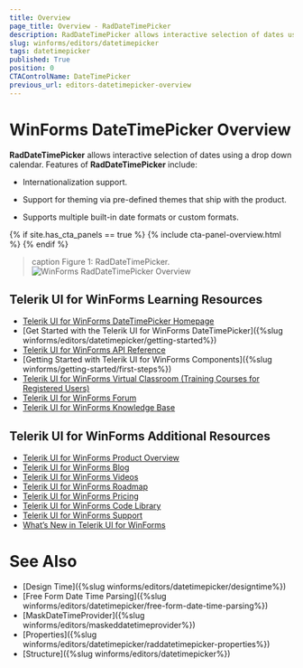 ```yaml
---
title: Overview
page_title: Overview - RadDateTimePicker
description: RadDateTimePicker allows interactive selection of dates using a drop down calendar. 
slug: winforms/editors/datetimepicker
tags: datetimepicker
published: True
position: 0
CTAControlName: DateTimePicker
previous_url: editors-datetimepicker-overview
---
```


# WinForms DateTimePicker Overview


__RadDateTimePicker__ allows interactive selection of dates using a drop down calendar. Features of __RadDateTimePicker__ include:

* Internationalization support.

* Support for theming via pre-defined themes that ship with the product.

* Supports multiple built-in date formats or custom formats.

{% if site.has_cta_panels == true %}
{% include cta-panel-overview.html %}
{% endif %}

>caption Figure 1: RadDateTimePicker.
![WinForms RadDateTimePicker Overview](images/editors-datetimepicker-overview001.png)



## Telerik UI for WinForms Learning Resources
* [Telerik UI for WinForms DateTimePicker Homepage](https://www.telerik.com/products/winforms/datetimepicker.aspx)
* [Get Started with the Telerik UI for WinForms DateTimePicker]({%slug winforms/editors/datetimepicker/getting-started%})
* [Telerik UI for WinForms API Reference](https://docs.telerik.com/devtools/winforms/api/)
* [Getting Started with Telerik UI for WinForms Components]({%slug winforms/getting-started/first-steps%})
* [Telerik UI for WinForms Virtual Classroom (Training Courses for Registered Users)](https://learn.telerik.com/learn/course/external/view/elearning/17/TelerikUIforWinForms) 
* [Telerik UI for WinForms Forum](https://www.telerik.com/forums/winforms)
* [Telerik UI for WinForms Knowledge Base](https://docs.telerik.com/devtools/winforms/knowledge-base)


## Telerik UI for WinForms Additional Resources
* [Telerik UI for WinForms Product Overview](https://www.telerik.com/products/winforms.aspx)
* [Telerik UI for WinForms Blog](https://www.telerik.com/blogs/desktop-winforms)
* [Telerik UI for WinForms Videos](https://www.telerik.com/videos/product/winforms)
* [Telerik UI for WinForms Roadmap](https://www.telerik.com/support/whats-new/winforms/roadmap)
* [Telerik UI for WinForms Pricing](https://www.telerik.com/purchase/individual/winforms.aspx)
* [Telerik UI for WinForms Code Library](https://www.telerik.com/support/code-library/winforms)
* [Telerik UI for WinForms Support](https://www.telerik.com/support/winforms)
* [What’s New in Telerik UI for WinForms](https://www.telerik.com/support/whats-new/winforms)

# See Also

* [Design Time]({%slug winforms/editors/datetimepicker/designtime%})
* [Free Form Date Time Parsing]({%slug winforms/editors/datetimepicker/free-form-date-time-parsing%})
* [MaskDateTimeProvider]({%slug winforms/editors/maskeddatetimeprovider%})
* [Properties]({%slug winforms/editors/datetimepicker/raddatetimepicker-properties%})
* [Structure]({%slug winforms/editors/datetimepicker%})
